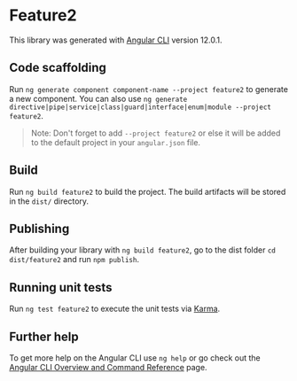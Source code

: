 # Feature2

This library was generated with [Angular CLI](https://github.com/angular/angular-cli) version 12.0.1.

## Code scaffolding

Run `ng generate component component-name --project feature2` to generate a new component. You can also use `ng generate directive|pipe|service|class|guard|interface|enum|module --project feature2`.
> Note: Don't forget to add `--project feature2` or else it will be added to the default project in your `angular.json` file. 

## Build

Run `ng build feature2` to build the project. The build artifacts will be stored in the `dist/` directory.

## Publishing

After building your library with `ng build feature2`, go to the dist folder `cd dist/feature2` and run `npm publish`.

## Running unit tests

Run `ng test feature2` to execute the unit tests via [Karma](https://karma-runner.github.io).

## Further help

To get more help on the Angular CLI use `ng help` or go check out the [Angular CLI Overview and Command Reference](https://angular.io/cli) page.
